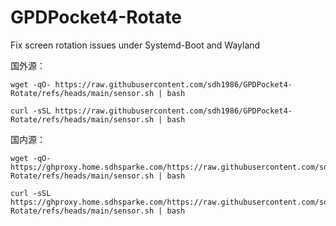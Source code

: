 # GPDPocket4-Rotate
Fix screen rotation issues under Systemd-Boot and Wayland

国外源：
```
wget -qO- https://raw.githubusercontent.com/sdh1986/GPDPocket4-Rotate/refs/heads/main/sensor.sh | bash
```
```
curl -sSL https://raw.githubusercontent.com/sdh1986/GPDPocket4-Rotate/refs/heads/main/sensor.sh | bash
```

国内源：
```
wget -qO- https://ghproxy.home.sdhsparke.com/https://raw.githubusercontent.com/sdh1986/GPDPocket4-Rotate/refs/heads/main/sensor.sh | bash
```
```
curl -sSL https://ghproxy.home.sdhsparke.com/https://raw.githubusercontent.com/sdh1986/GPDPocket4-Rotate/refs/heads/main/sensor.sh | bash
```
